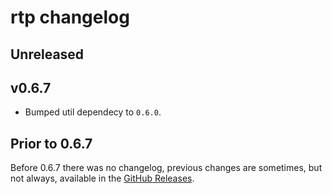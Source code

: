 # rtp changelog

## Unreleased

## v0.6.7

* Bumped util dependecy to `0.6.0`.

## Prior to 0.6.7

Before 0.6.7 there was no changelog, previous changes are sometimes, but not always, available in the [GitHub Releases](https://github.com/webrtc-rs/rtp/releases).

